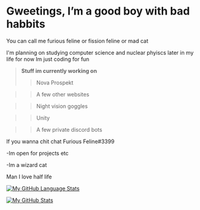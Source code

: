 # Gweetings, I’m a good boy with bad habbits

You can call me furious feline or fission feline or mad cat 

I'm planning on studying computer science and nuclear phyiscs later in my life for now Im just coding for fun

> **Stuff im currently working on**
> > Nova Prospekt 

> > A few other websites
 
> > Night vision goggles

> > Unity 

> > A few private discord bots

If you wanna chit chat Furious Feline#3399
 
-Im open for projects etc 
 
-Im a wizard cat</h2> <br>

Man I love half life

 [![My GitHub Language Stats](https://github-readme-stats.vercel.app/api/top-langs/?username=FissionFeline&langs_count=5&theme=tokyonight)]()


[![My GitHub Stats](https://github-readme-stats.vercel.app/api/?username=FissionFeline&count_private=true&theme=tokyonight&showicons=true)]()















<!---
FissionFeline/FissionFeline is a ✨ special ✨ repository because its `README.md` (this file) appears on your GitHub profile.
You can click the Preview link to take a look at your changes.
--->
